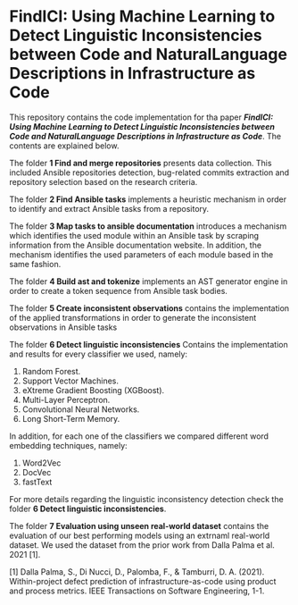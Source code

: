 # FindICI: Using Machine Learning to Detect Linguistic Inconsistencies between Code and NaturalLanguage Descriptions in Infrastructure as Code

This repository contains the code implementation for tha paper ***FindICI: Using Machine Learning to Detect Linguistic Inconsistencies between Code and NaturalLanguage Descriptions in Infrastructure as Code***.
The contents are explained below.

The folder **1 Find and merge repositories** presents data collection. This included Ansible repositories detection, bug-related commits extraction and repository selection based on the research criteria.

The folder **2 Find Ansible tasks** implements a heuristic mechanism in order to identify and extract Ansible tasks from a repository. 

The folder **3 Map tasks to ansible documentation** introduces a mechanism which identifies the used module within an Ansible task by scraping information from the Ansible documentation website. In addition, the mechanism identifies the used parameters of each module based in the same fashion.

The folder **4 Build ast and tokenize** implements an AST generator engine in order to create a token sequence from Ansible task bodies.  

The folder **5 Create inconsistent observations** contains the implementation of the applied transformations in order to generate the inconsistent observations in Ansible tasks

The folder **6 Detect linguistic inconsistencies** Contains the implementation and results for every classifier we used, namely:
1. Random Forest.
2. Support Vector Machines.
3. eXtreme Gradient Boosting (XGBoost).
4. Multi-Layer Perceptron.
5. Convolutional Neural Networks.
6. Long Short-Term Memory.

In addition, for each one of the classifiers we compared different word embedding techniques, namely:

1. Word2Vec
2. DocVec
3. fastText 

For more details regarding the linguistic inconsistency detection check the folder **6 Detect linguistic inconsistencies**. 

The folder **7 Evaluation using unseen real-world dataset** contains the evaluation of our best performing models using an extrnaml real-world dataset. We used the dataset from the prior work from Dalla Palma et al. 2021 [1].

[1] Dalla Palma, S., Di Nucci, D., Palomba, F., & Tamburri, D. A. (2021). Within-project defect prediction of infrastructure-as-code using product and process metrics. IEEE Transactions on Software Engineering, 1-1.